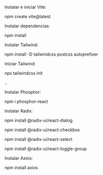 Instalar e iniciar Vite:

npm create vite@latest

Instalar dependencias:

npm install

Instalar Tailwind:

npm install -D tailwindcss postcss autoprefixer

Iniciar Tailwind:

npx tailwindcss init

..

Instalar Phosphor:

npm i phosphor-react

Instalar Radix:

npm install @radix-ui/react-dialog

npm install @radix-ui/react-checkbox

npm install @radix-ui/react-select

npm install @radix-ui/react-toggle-group

Instalar Axios:

npm install axios
